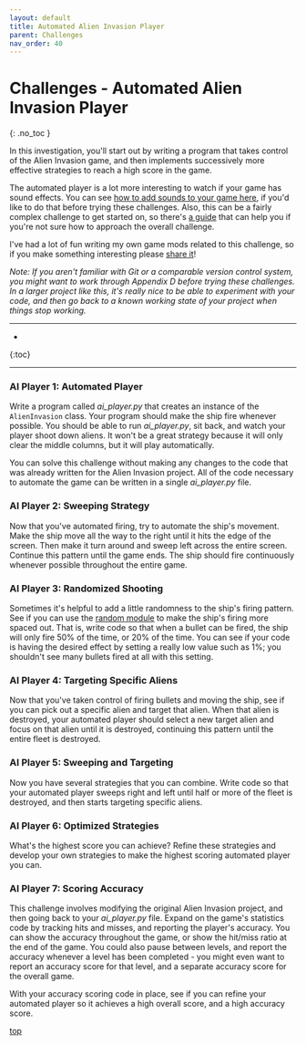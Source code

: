 ```yaml
---
layout: default
title: Automated Alien Invasion Player
parent: Challenges
nav_order: 40
---
```


# Challenges - Automated Alien Invasion Player
{: .no_toc }

In this investigation, you'll start out by writing a program that takes control of the Alien Invasion game, and then implements successively more effective strategies to reach a high score in the game.

The automated player is a lot more interesting to watch if your game has sound effects. You can see [how to add sounds to your game here](../../beyond_pcc/ai_player/), if you'd like to do that before trying these challenges. Also, this can be a fairly complex challenge to get started on, so there's [a guide](../../beyond_pcc/ai_player/) that can help you if you're not sure how to approach the overall challenge.

I've had a lot of fun writing my own game mods related to this challenge, so if you make something interesting please [share it](../../)!

*Note: If you aren't familiar with Git or a comparable version control system, you might want to work through Appendix D before trying these challenges. In a larger project like this, it's really nice to be able to experiment with your code, and then go back to a known working state of your project when things stop working.*

---

* 
{:toc}

---

### AI Player 1: Automated Player

Write a program called *ai_player.py* that creates an instance of the `AlienInvasion` class. Your program should make the ship fire whenever possible. You should be able to run *ai_player.py*, sit back, and watch your player shoot down aliens. It won't be a great strategy because it will only clear the middle columns, but it will play automatically.

You can solve this challenge without making any changes to the code that was already written for the Alien Invasion project. All of the code necessary to automate the game can be written in a single *ai_player.py* file.

### AI Player 2: Sweeping Strategy

Now that you've automated firing, try to automate the ship's movement. Make the ship move all the way to the right until it hits the edge of the screen. Then make it turn around and sweep left across the entire screen. Continue this pattern until the game ends. The ship should fire continuously whenever possible throughout the entire game.

### AI Player 3: Randomized Shooting

Sometimes it's helpful to add a little randomness to the ship's firing pattern. See if you can use the [random module](../../beyond_pcc/random_functions/) to make the ship's firing more spaced out. That is, write code so that when a bullet can be fired, the ship will only fire 50% of the time, or 20% of the time. You can see if your code is having the desired effect by setting a really low value such as 1%; you shouldn't see many bullets fired at all with this setting.

### AI Player 4: Targeting Specific Aliens

Now that you've taken control of firing bullets and moving the ship, see if you can pick out a specific alien and target that alien. When that alien is destroyed, your automated player should select a new target alien and focus on that alien until it is destroyed, continuing this pattern until the entire fleet is destroyed.

### AI Player 5: Sweeping and Targeting

Now you have several strategies that you can combine. Write code so that your automated player sweeps right and left until half or more of the fleet is destroyed, and then starts targeting specific aliens.

### AI Player 6: Optimized Strategies

What's the highest score you can achieve? Refine these strategies and develop your own strategies to make the highest scoring automated player you can.

### AI Player 7: Scoring Accuracy

This challenge involves modifying the original Alien Invasion project, and then going back to your *ai_player.py* file. Expand on the game's statistics code by tracking hits and misses, and reporting the player's accuracy. You can show the accuracy throughout the game, or show the hit/miss ratio at the end of the game. You could also pause between levels, and report the accuracy whenever a level has been completed - you might even want to report an accuracy score for that level, and a separate accuracy score for the overall game.

With your accuracy scoring code in place, see if you can refine your automated player so it achieves a high overall score, and a high accuracy score.

[top](#top)